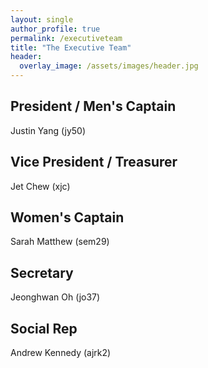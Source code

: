 ```yaml
---
layout: single
author_profile: true
permalink: /executiveteam
title: "The Executive Team"
header:
  overlay_image: /assets/images/header.jpg
---
```


## President / Men's Captain
Justin Yang (jy50)

## Vice President / Treasurer
Jet Chew (xjc)

## Women's Captain
Sarah Matthew (sem29)

## Secretary
Jeonghwan Oh (jo37)

## Social Rep
Andrew Kennedy (ajrk2)